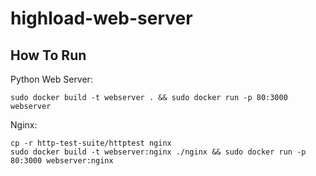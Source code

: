 # highload-web-server

## How To Run
Python Web Server:
```
sudo docker build -t webserver . && sudo docker run -p 80:3000 webserver
```

Nginx:
```
cp -r http-test-suite/httptest nginx
sudo docker build -t webserver:nginx ./nginx && sudo docker run -p 80:3000 webserver:nginx
```